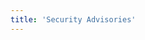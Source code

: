 ```yaml
---
title: 'Security Advisories'
---
```


<script setup lang="ts">
  import TheSafetyBulletin from "@/views/security/safety-bulletin/TheSafetyBulletin.vue";
</script>

<TheSafetyBulletin />
